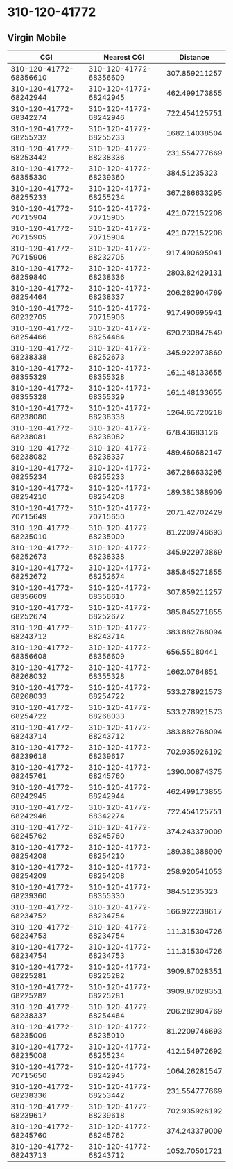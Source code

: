 # 310-120-41772
## Virgin Mobile


| CGI | Nearest CGI | Distance |
|-----|-------------|----------|
| 310-120-41772-68356610 | 310-120-41772-68356609 | 307.859211257 |
| 310-120-41772-68242944 | 310-120-41772-68242945 | 462.499173855 |
| 310-120-41772-68342274 | 310-120-41772-68242946 | 722.454125751 |
| 310-120-41772-68255232 | 310-120-41772-68255233 | 1682.14038504 |
| 310-120-41772-68253442 | 310-120-41772-68238336 | 231.554777669 |
| 310-120-41772-68355330 | 310-120-41772-68239360 | 384.51235323 |
| 310-120-41772-68255233 | 310-120-41772-68255234 | 367.286633295 |
| 310-120-41772-70715904 | 310-120-41772-70715905 | 421.072152208 |
| 310-120-41772-70715905 | 310-120-41772-70715904 | 421.072152208 |
| 310-120-41772-70715906 | 310-120-41772-68232705 | 917.490695941 |
| 310-120-41772-68259840 | 310-120-41772-68238336 | 2803.82429131 |
| 310-120-41772-68254464 | 310-120-41772-68238337 | 206.282904769 |
| 310-120-41772-68232705 | 310-120-41772-70715906 | 917.490695941 |
| 310-120-41772-68254466 | 310-120-41772-68254464 | 620.230847549 |
| 310-120-41772-68238338 | 310-120-41772-68252673 | 345.922973869 |
| 310-120-41772-68355329 | 310-120-41772-68355328 | 161.148133655 |
| 310-120-41772-68355328 | 310-120-41772-68355329 | 161.148133655 |
| 310-120-41772-68238080 | 310-120-41772-68238338 | 1264.61720218 |
| 310-120-41772-68238081 | 310-120-41772-68238082 | 678.43683126 |
| 310-120-41772-68238082 | 310-120-41772-68238337 | 489.460682147 |
| 310-120-41772-68255234 | 310-120-41772-68255233 | 367.286633295 |
| 310-120-41772-68254210 | 310-120-41772-68254208 | 189.381388909 |
| 310-120-41772-70715649 | 310-120-41772-70715650 | 2071.42702429 |
| 310-120-41772-68235010 | 310-120-41772-68235009 | 81.2209746693 |
| 310-120-41772-68252673 | 310-120-41772-68238338 | 345.922973869 |
| 310-120-41772-68252672 | 310-120-41772-68252674 | 385.845271855 |
| 310-120-41772-68356609 | 310-120-41772-68356610 | 307.859211257 |
| 310-120-41772-68252674 | 310-120-41772-68252672 | 385.845271855 |
| 310-120-41772-68243712 | 310-120-41772-68243714 | 383.882768094 |
| 310-120-41772-68356608 | 310-120-41772-68356609 | 656.55180441 |
| 310-120-41772-68268032 | 310-120-41772-68355328 | 1662.0764851 |
| 310-120-41772-68268033 | 310-120-41772-68254722 | 533.278921573 |
| 310-120-41772-68254722 | 310-120-41772-68268033 | 533.278921573 |
| 310-120-41772-68243714 | 310-120-41772-68243712 | 383.882768094 |
| 310-120-41772-68239618 | 310-120-41772-68239617 | 702.935926192 |
| 310-120-41772-68245761 | 310-120-41772-68245760 | 1390.00874375 |
| 310-120-41772-68242945 | 310-120-41772-68242944 | 462.499173855 |
| 310-120-41772-68242946 | 310-120-41772-68342274 | 722.454125751 |
| 310-120-41772-68245762 | 310-120-41772-68245760 | 374.243379009 |
| 310-120-41772-68254208 | 310-120-41772-68254210 | 189.381388909 |
| 310-120-41772-68254209 | 310-120-41772-68254208 | 258.920541053 |
| 310-120-41772-68239360 | 310-120-41772-68355330 | 384.51235323 |
| 310-120-41772-68234752 | 310-120-41772-68234754 | 166.922238617 |
| 310-120-41772-68234753 | 310-120-41772-68234754 | 111.315304726 |
| 310-120-41772-68234754 | 310-120-41772-68234753 | 111.315304726 |
| 310-120-41772-68225281 | 310-120-41772-68225282 | 3909.87028351 |
| 310-120-41772-68225282 | 310-120-41772-68225281 | 3909.87028351 |
| 310-120-41772-68238337 | 310-120-41772-68254464 | 206.282904769 |
| 310-120-41772-68235009 | 310-120-41772-68235010 | 81.2209746693 |
| 310-120-41772-68235008 | 310-120-41772-68255234 | 412.154972692 |
| 310-120-41772-70715650 | 310-120-41772-68242945 | 1064.26281547 |
| 310-120-41772-68238336 | 310-120-41772-68253442 | 231.554777669 |
| 310-120-41772-68239617 | 310-120-41772-68239618 | 702.935926192 |
| 310-120-41772-68245760 | 310-120-41772-68245762 | 374.243379009 |
| 310-120-41772-68243713 | 310-120-41772-68243712 | 1052.70501721 |
